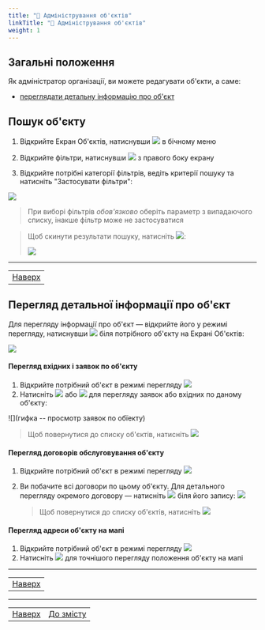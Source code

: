 ```yaml
---
title: "🏢 Адміністрування об'єктів"
linkTitle: "🏢 Адміністрування об'єктів"
weight: 1
---
```


## Загальні положення  

Як адміністратор організації, ви можете редагувати  об'єкти, а саме:
- [переглядати детальну інформацію про об'єкт](#перегляд-детальної-інформації-про-обєкт)

## Пошук об'єкту

1. Відкрийте Екран Об'єктів, натиснувши ![](https://i.imgur.com/za1HO1R.png) в бічному меню
2. Відкрийте фільтри, натиснувши ![](https://i.imgur.com/MaZo9cn.png) з правого боку екрану

3. Відкрийте потрібні категорії фільтрів, ведіть  критерії пошуку та натисніть "Застосувати фільтри":

![](https://i.imgur.com/kI8IcBP.gif)

>При виборі фільтрів *обов'язково* оберіть параметр з випадаючого списку, інакше фільтр може не застосуватися

>Щоб скинути результати пошуку, натисніть ![](https://i.imgur.com/1Ej0xNy.png):
>
>![](https://i.imgur.com/d5c3NF5.gif)
___
| |
|-|
| [Наверх](#загальні-положення)|

## Перегляд детальної інформації про об'єкт

Для перегляду інформації про об'єкт &mdash; відкрийте його у режимі перегляду, натиснувши ![](https://i.imgur.com/9qatUew.png) біля потрібного об'єкту на Екрані Об'єктів:

![](https://i.imgur.com/1KuxZDR.gif)

#### Перегляд вхідних і заявок по об'єкту

1. Відкрийте потрібний об'єкт в режимі перегляду ![](https://i.imgur.com/9qatUew.png)
2. Натисніть ![](https://i.imgur.com/FiQRlCc.png) або ![](https://i.imgur.com/iGSn2J8.png) для перегляду заявок або вхідних по даному об'єкту: 

![](гифка -- просмотр заявок по обїекту)

> Щоб повернутися до списку об'єктів, натисніть ![](https://i.imgur.com/YZ6Sefv.png)


#### Перегляд договорів обслуговування об'єкту

1. Відкрийте потрібний об'єкт в режимі перегляду ![](https://i.imgur.com/9qatUew.png)
2. Ви побачите всі договори по цьому об'єкту. Для детального перегляду окремого договору &mdash; натисніть ![](https://i.imgur.com/9qatUew.png) біля його запису:
    ![](https://i.imgur.com/W3O3eDU.gif)

    > Щоб повернутися до списку об'єктів, натисніть ![](https://i.imgur.com/YZ6Sefv.png)

#### Перегляд адреси об'єкту на мапі
1. Відкрийте потрібний об'єкт в режимі перегляду ![](https://i.imgur.com/9qatUew.png)
2. Натисніть ![](https://i.imgur.com/pbAPl17.png) для точнішого перегляду положення об'єкту на мапі
___
| |
|-|
| [Наверх](#загальні-положення)|
___
| | |
|-|-|
| [Наверх](#загальні-положення)| [До змісту](/docs/toc/)|